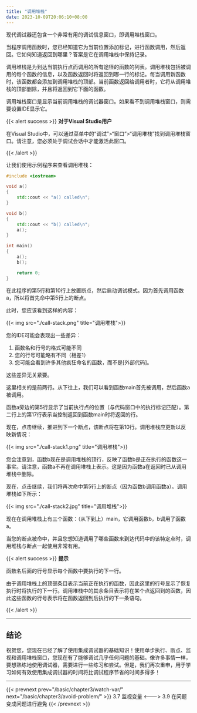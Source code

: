 ```yaml
---
title: "调用堆栈"
date: 2023-10-09T20:06:10+08:00
---
```


现代调试器还包含一个非常有用的调试信息窗口，即调用堆栈窗口。

当程序调用函数时，您已经知道它为当前位置添加标记，进行函数调用，然后返回。它如何知道返回到哪里？答案是它在调用堆栈中保持记录。

调用堆栈是为到达当前执行点而调用的所有途径的函数的列表。调用堆栈包括被调用的每个函数的信息，以及函数返回时将返回到哪一行的标记。每当调用新函数时，该函数都会添加到调用堆栈的顶部。当前函数返回给调用者时，它将从调用堆栈的顶部删除，并且将返回到它下面的函数。

调用堆栈窗口是显示当前调用堆栈的调试器窗口。如果看不到调用堆栈窗口，则需要设置IDE显示它。

{{< alert success >}}
**对于Visual Studio用户**

在Visual Studio中，可以通过菜单中的“调试”>“窗口”>“调用堆栈”找到调用堆栈窗口。请注意，您必须处于调试会话中才能激活此窗口。

{{< /alert >}}

让我们使用示例程序来查看调用堆栈：

```C++
#include <iostream>

void a()
{
	std::cout << "a() called\n";
}

void b()
{
	std::cout << "b() called\n";
	a();
}

int main()
{
	a();
	b();

	return 0;
}
```

在此程序的第5行和第10行上放置断点，然后启动调试模式。因为首先调用函数a，所以将首先命中第5行上的断点。

此时，您应该看到这样的内容：

{{< img src="./call-stack.png" title="调用堆栈">}}

您的IDE可能会表现出一些差异：

1. 函数名和行号的格式可能不同
2. 您的行号可能略有不同（相差1）
3. 您可能会看到许多其他疯狂命名的函数，而不是\[外部代码\]。


这些差异无关紧要。

这里相关的是前两行。从下往上，我们可以看到函数main首先被调用，然后函数a被调用。

函数a旁边的第5行显示了当前执行点的位置（与代码窗口中的执行标记匹配）。第二行上的第17行表示当控制返回到函数main时将返回的行。

现在，点击继续，推进到下一个断点，该断点将在第10行。调用堆栈应更新以反映新情况：

{{< img src="./call-stack1.png" title="调用堆栈">}}

您会注意到，函数b现在是调用堆栈的顶行，反映了函数b是正在执行的函数这一事实。请注意，函数a不再在调用堆栈上表示。这是因为函数a在返回时已从调用堆栈中删除。

现在，点击继续，我们将再次命中第5行上的断点（因为函数b调用函数a）。调用堆栈如下所示：

{{< img src="./call-stack2.jpg" title="调用堆栈">}}

现在在调用堆栈上有三个函数：（从下到上）main，它调用函数b，b调用了函数a。

当您的断点被命中，并且您想知道调用了哪些函数来到达代码中的该特定点时，调用堆栈与断点一起使用非常有用。

{{< alert success >}}
**提示**

函数名后面的行号显示每个函数中要执行的下一行。

由于调用堆栈上的顶部条目表示当前正在执行的函数，因此这里的行号显示了恢复执行时将执行的下一行。调用堆栈中的其余条目表示将在某个点返回到的函数，因此这些函数的行号表示将在函数返回到后执行的下一条语句。

{{< /alert >}}

***
## 结论

祝贺您，您现在已经了解了使用集成调试器的基础知识！使用单步执行、断点、监视和调用堆栈窗口，您现在有了能够调试几乎任何问题的基础。像许多事情一样，要想熟练地使用调试器，需要进行一些练习和尝试。但是，我们再次重申，用于学习如何有效使用集成调试器的时间将比调试程序节省的时间多得多！

***

{{< prevnext prev="/basic/chapter3/watch-var/" next="/basic/chapter3/avoid-problem/" >}}
3.7 监视变量
<--->
3.9 在问题变成问题进行避免
{{< /prevnext >}}
